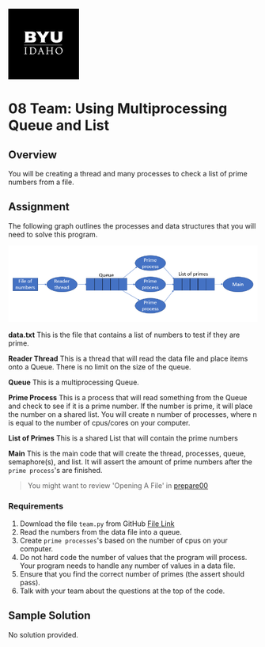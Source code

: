 ![](../../banner.png)

# 08 Team: Using Multiprocessing Queue and List

## Overview

You will be creating a thread and many processes to check a list of prime numbers from a file.

## Assignment

The following graph outlines the processes and data structures that you will need to solve this program.

![](team_sequence.png)

**data.txt** This is the file that contains a list of numbers to test if they are prime.

**Reader Thread** This is a thread that will read the data file and place items onto a Queue.  There is no limit on the size of the queue.

**Queue** This is a multiprocessing Queue.

**Prime Process** This is a process that will read something from the Queue and check to see if it is a prime number.  If the number is prime, it will place the number on a shared list.  You will create n number of processes, where n is equal to the number of cpus/cores on your computer.

**List of Primes** This is a shared List that will contain the prime numbers

**Main** This is the main code that will create the thread, processes, queue, semaphore(s), and list.  It will assert the amount of prime numbers after the `prime process`'s are finished.

>You might want to review 'Opening A File' in [prepare00](../../week01/reading/prepare.md)

### Requirements

1. Download the file `team.py` from GitHub [File Link](team.py)
2. Read the numbers from the data file into a queue.
3. Create `prime processes`'s based on the number of cpus on your computer.
4. Do not hard code the number of values that the program will process. Your program needs to handle any number of values in a data file.
5. Ensure that you find the correct number of primes (the assert should pass).
6. Talk with your team about the questions at the top of the code.

## Sample Solution

No solution provided.


